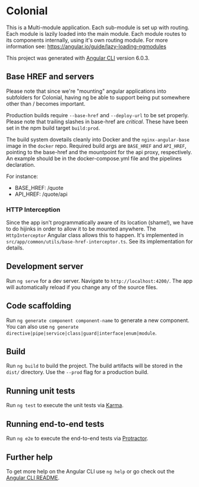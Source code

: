 # Colonial

This is a Multi-module application. Each sub-module is set up with routing.
Each module is lazily loaded into the main module.
Each module routes to its components internally, using it's own routing module.
For more information see:
https://angular.io/guide/lazy-loading-ngmodules

This project was generated with [Angular CLI](https://github.com/angular/angular-cli) version 6.0.3.

## Base HREF and servers

Please note that since we're "mounting" angular applications into subfolders for
Colonial, having ng be able to support being put somewhere other than / becomes
important.

Production builds require `--base-href` and `--deploy-url` to be set properly.
Please note that trailing slashes in base-href are *critical*. These have been
set in the npm build target `build:prod`.

The build system dovetails cleanly into Docker and the `nginx-angular-base`
image in the `docker` repo. Required build args are `BASE_HREF` and `API_HREF`,
pointing to the base-href and the mountpoint for the api proxy, respectively. An
example should be in the docker-compose.yml file and the pipelines declaration.

For instance:

* BASE_HREF: /quote
* API_HREF: /quote/api

### HTTP Interception

Since the app isn't programmatically aware of its location (shame!), we have to
do hijinks in order to allow it to be mounted anywhere. The `HttpInterceptor`
Angular class allows this to happen. It's implemented in
`src/app/common/utils/base-href-interceptor.ts`. See its implementation for
details.

## Development server

Run `ng serve` for a dev server. Navigate to `http://localhost:4200/`. The app will automatically reload if you change any of the source files.

## Code scaffolding

Run `ng generate component component-name` to generate a new component. You can also use `ng generate directive|pipe|service|class|guard|interface|enum|module`.

## Build

Run `ng build` to build the project. The build artifacts will be stored in the `dist/` directory. Use the `--prod` flag for a production build.

## Running unit tests

Run `ng test` to execute the unit tests via [Karma](https://karma-runner.github.io).

## Running end-to-end tests

Run `ng e2e` to execute the end-to-end tests via [Protractor](http://www.protractortest.org/).

## Further help

To get more help on the Angular CLI use `ng help` or go check out the [Angular CLI README](https://github.com/angular/angular-cli/blob/master/README.md).
